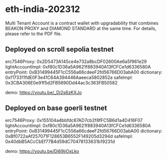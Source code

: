 # eth-india-202312
Multi Tenant Account is a contract wallet with upgradability that combines BEAKON PROXY and DIAMOND STANDARD at the same time.
For details, please refer to the PDF file.

## Deployed on scroll sepolia testnet
erc7546Proxy: 0x2D5473A145ce4e732a8bcDF02600Ae6a5f961e29
lightAccountImpl: 0xf80c1D36a5A9621f883940A13fCFCe1d6336580A
entryPoint: 0xB31499445F1cC556a66cdeeF2fd56766D03abA00
dictionary: 0xf173311fdE0F3e41C64A394446Aaeeca5802852a
safeImpl: 0x3CBA306E0e91f5d2FB5690Dd44ac3c363FB50582

demo: https://youtu.be/_Dj2s6zKXJo

## Deployed on base goerli testnet
erc7546Proxy: 0x155104a4bbfdc87AD7cb2f8fFC5B6d1a4D416F07
lightAccountImpl: 0xf80c1D36a5A9621f883940A13fCFCe1d6336580A
entryPoint: 0xB31499445F1cC556a66cdeeF2fd56766D03abA00
dictionary: 0xBf0722aAf257071F128653B6552F149205d3294d
safeImpl: 0x40dbB5ACcCbEf77B4d59dC70478133631b19231d

demo: https://youtu.be/Di69jiOxLko
